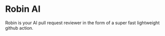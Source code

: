 # Robin AI
Robin is your AI pull request reviewer in the form of a super fast lightweight github action.
